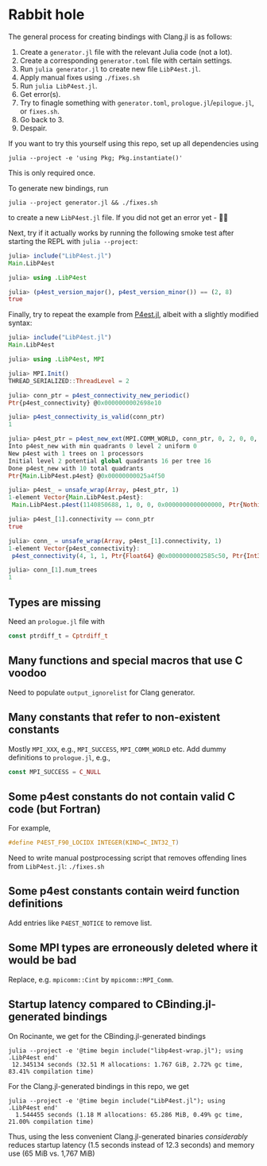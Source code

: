 # Rabbit hole

The general process for creating bindings with Clang.jl is as follows:
1. Create a `generator.jl` file with the relevant Julia code (not a lot).
2. Create a corresponding `generator.toml` file with certain settings.
3. Run `julia generator.jl` to create new file `LibP4est.jl`.
4. Apply manual fixes using `./fixes.sh`
5. Run `julia LibP4est.jl`.
6. Get error(s).
7. Try to finagle something with `generator.toml`, `prologue.jl`/`epilogue.jl`,
   or `fixes.sh`.
8. Go back to 3.
9. Despair.

If you want to try this yourself using this repo, set up all dependencies using
```shell
julia --project -e 'using Pkg; Pkg.instantiate()'
```
This is only required once.

To generate new bindings, run
```shell
julia --project generator.jl && ./fixes.sh
```
to create a new `LibP4est.jl` file. If you did not get an error yet - 🥳🕺

Next, try if it actually works by running the following smoke test after
starting the REPL with `julia --project`:
```julia
julia> include("LibP4est.jl")
Main.LibP4est

julia> using .LibP4est

julia> (p4est_version_major(), p4est_version_minor()) == (2, 8)
true
```

Finally, try to repeat the example from
[P4est.jl](https://github.com/trixi-framework/P4est.jl#usage), albeit with a
slightly modified syntax:
```julia
julia> include("LibP4est.jl")
Main.LibP4est

julia> using .LibP4est, MPI

julia> MPI.Init()
THREAD_SERIALIZED::ThreadLevel = 2

julia> conn_ptr = p4est_connectivity_new_periodic()
Ptr{p4est_connectivity} @0x0000000002698e10

julia> p4est_connectivity_is_valid(conn_ptr)
1

julia> p4est_ptr = p4est_new_ext(MPI.COMM_WORLD, conn_ptr, 0, 2, 0, 0, C_NULL, C_NULL)
Into p4est_new with min quadrants 0 level 2 uniform 0
New p4est with 1 trees on 1 processors
Initial level 2 potential global quadrants 16 per tree 16
Done p4est_new with 10 total quadrants
Ptr{Main.LibP4est.p4est} @0x00000000025a4f50

julia> p4est_ = unsafe_wrap(Array, p4est_ptr, 1)
1-element Vector{Main.LibP4est.p4est}:
 Main.LibP4est.p4est(1140850688, 1, 0, 0, 0x0000000000000000, Ptr{Nothing} @0x0000000000000000, 0, 0, 0, 10, 10, Ptr{Int64} @0x000000000262a3c0, Ptr{p4est_quadrant} @0x0000000002483f80, Ptr{p4est_connectivity} @0x0000000002698e10, Ptr{sc_array} @0x0000000001d04770, Ptr{sc_mempool} @0x0000000000000000, Ptr{sc_mempool} @0x00000000025a5a10, Ptr{p4est_inspect} @0x0000000000000000)

julia> p4est_[1].connectivity == conn_ptr
true

julia> conn_ = unsafe_wrap(Array, p4est_[1].connectivity, 1)
1-element Vector{p4est_connectivity}:
 p4est_connectivity(4, 1, 1, Ptr{Float64} @0x0000000002585c50, Ptr{Int32} @0x0000000002585460, 0x0000000000000000, Cstring(0x0000000000000000), Ptr{Int32} @0x000000000253d350, Ptr{Int8} @0x00000000026e12f0, Ptr{Int32} @0x00000000026919b0, Ptr{Int32} @0x00000000024aa340, Ptr{Int32} @0x00000000023d2e40, Ptr{Int8} @0x00000000024cdf60)

julia> conn_[1].num_trees
1
```

## Types are missing
Need an `prologue.jl` file with
```julia
const ptrdiff_t = Cptrdiff_t
```

## Many functions and special macros that use C voodoo
Need to populate `output_ignorelist` for Clang generator.

## Many constants that refer to non-existent constants
Mostly `MPI_XXX`, e.g., `MPI_SUCCESS`, `MPI_COMM_WORLD` etc.
Add dummy definitions to `prologue.jl`, e.g.,
```julia
const MPI_SUCCESS = C_NULL
```

## Some p4est constants do not contain valid C code (but Fortran)
For example,
```c
#define P4EST_F90_LOCIDX INTEGER(KIND=C_INT32_T)
```
Need to write manual postprocessing script that removes offending lines from
`LibP4est.jl`: `./fixes.sh`

## Some p4est constants contain weird function definitions
Add entries like `P4EST_NOTICE` to remove list.

## Some MPI types are erroneously deleted where it would be bad
Replace, e.g. `mpicomm::Cint` by `mpicomm::MPI_Comm`.

## Startup latency compared to CBinding.jl-generated bindings
On Rocinante, we get for the CBinding.jl-generated bindings
```shell
julia --project -e '@time begin include("libp4est-wrap.jl"); using .LibP4est end'
 12.345134 seconds (32.51 M allocations: 1.767 GiB, 2.72% gc time, 83.41% compilation time)
```
For the Clang.jl-generated bindings in this repo, we get
```shell
julia --project -e '@time begin include("LibP4est.jl"); using .LibP4est end'
  1.544455 seconds (1.18 M allocations: 65.286 MiB, 0.49% gc time, 21.00% compilation time)
```
Thus, using the less convenient Clang.jl-generated binaries *considerably*
reduces startup latency (1.5 seconds instead of 12.3 seconds) and memory use (65 MiB vs. 1,767 MiB)
